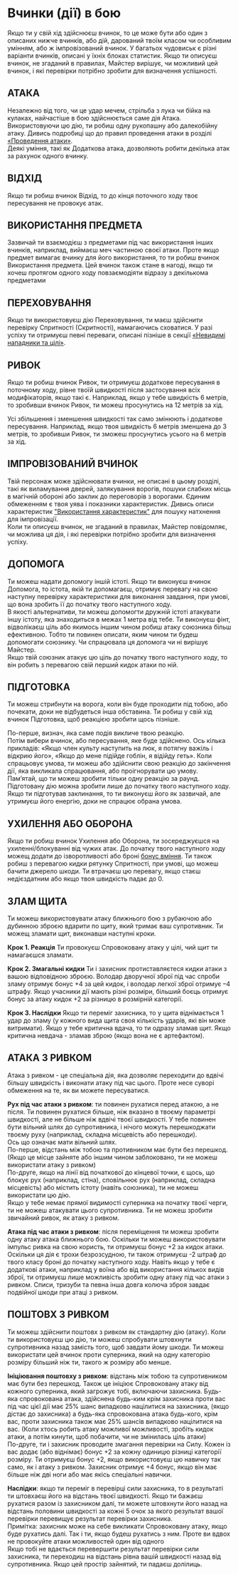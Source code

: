 # Вчинки (дії) в бою

Якщо ти у свій хід здійснюєш вчинок, то це може бути або один з описаних нижче вчинків, або дій, дарований твоїм класом чи особливим умінням, або ж імпровізований вчинок. У багатьох чудовиськ є різні варіанти вчинків, описані у їхніх блоках статистик. Якщо ти описуєш вчинок, не згаданий в правилах, Майстер вирішує, чи можливий цей вчинок, і які перевірки потрібно зробити для визначення успішності.

## АТАКА

Незалежно від того, чи це удар мечем, стрільба з лука чи бійка на кулаках, найчастіше в бою здійснюється саме дія Атака. Використовуючи цю дію, ти робиш одну рукопашну або далекобійну атаку. Дивись подробиці що до правил проведення атаки в розділі [«Проведення атаки»](/docs/fight/attack.md).<br/>
Деякі уміння, такі як Додаткова атака, дозволяють робити декілька атак за рахунок одного вчинку.

## ВІДХІД

Якщо ти робиш вчинок Відхід, то до кінця поточного ходу твоє пересування не провокує атак.

## ВИКОРИСТАННЯ ПРЕДМЕТА

Зазвичай ти взаємодієш з предметами під час використання інших вчинків, наприклад, виймаєш меч частиною своєї атаки. Проте якщо предмет вимагає вчинку для його використання, то ти робиш вчинок Використання предмета. Цей вчинок також стане в нагоді, якщо ти хочеш протягом одного ходу повзаємодіяти відразу з декількома предметами

## ПЕРЕХОВУВАННЯ

Якщо ти використовуєш дію Переховування, ти маєш здійснити перевірку Спритності (Скритності), намагаючись сховатися. У разі успіху ти отримуєш певні переваги, описані пізніше в секції [«Невидимі нападники та цілі»](/docs/fight/attack.md).

## РИВОК

Якщо ти робиш вчинок Ривок, ти отримуєш додаткове пересування в поточному ходу, рівне твоїй швидкості після застосування всіх модифікаторів, якщо такі є. Наприклад, якщо у тебе швидкість 6 метрів, то зробивши вчинок Ривок, ти можеш просунутись на 12 метрів за хід.

Усі збільшення і зменшення швидкості так само змінюють і додаткове пересування. Наприклад, якщо твоя швидкість 6 метрів зменшена до 3 метрів, то зробивши Ривок, ти зможеш просунутись усього на 6 метрів за хід.

## ІМПРОВІЗОВАНИЙ ВЧИНОК

Твій персонаж може здійснювати вчинки, не описані в цьому розділі, такі як виламування дверей, залякування ворогів, пошуки слабких місць в магічній обороні або заклик до переговорів з ворогами. Єдиним обмеженням є твоя уява і показники характеристик. Дивись описи характеристик ["Використання характеристик"](/docs/characters/index.md) для пошуку натхнення для імпровізації.<br/>
Коли ти описуєш вчинок, не згаданий в правилах, Майстер повідомляє, чи можлива ця дія, і які перевірки потрібно зробити для визначення успіху.

## ДОПОМОГА

Ти можеш надати допомогу іншій істоті. Якщо ти виконуєш вчинок Допомога, то істота, якій ти допомагаєш, отримує перевагу на свою наступну перевірку характеристики для виконання завдання, при умові, що вона зробить її до початку твого наступного ходу.<br/>
В якості альтернативи, ти можеш допомогти дружній істоті атакувати іншу істоту, яка знаходиться в межах 1 метра від тебе. Ти виконуєш фінт, відволікаєш ціль або якимось іншим чином робиш атаку союзника більш ефективною. Тобто ти повинен описати, яким чином ти будеш допомогати союзнику. Чи спрацювала ця допомога чи ні вирішує Майстер.<br/>
Якщо твій союзник атакує цю ціль до початку твого наступного ходу, то він робить з перевагою свій перший кидок атаки по ній.

## ПІДГОТОВКА

Ти можеш стрибнути на ворога, коли він буде проходити під тобою, або почекати, доки не відбудеться інша обставина. Ти робиш у свій хід вчинок Підготовка, щоб реакцією
зробити щось пізніше.

По-перше, визнач, яка саме подія викличе твою реакцію.<br/>
Потім вибери вчинок, або пересування, яке буде здійснено. Ось кілька прикладів: «Якщо член культу наступить на люк, я потягну важіль і відкрию його», «Якщо до мене підійде гоблін, я відійду геть». Коли спрацьовує умова, ти можеш або здійснити свою реакцію до закінчення дії, яка викликала спрацювання, або проігнорувати цю умову.<br/>
Пам’ятай, що ти можеш зробити тільки одну реакцію за раунд. Підготовану дію можна зробити лише до початку твого наступного ходу. Якщо ти підготував заклинання, то ти виконуєш його як зазвичай, але утримуєш його енергію, доки не спрацює обрана умова.

## УХИЛЕННЯ АБО ОБОРОНА

Якщо ти робиш вчинок Ухилення або Оборона, ти зосереджуєшся на ухиленні/блокуванні від чужих атак. До початку твого наступного ходу можещ додати до ізворотливості або броні [бонус вміння](/docs/characters/bonus.md). Ти також робиш з перевагою кидки рятунку Спритності, при умові, що можеш бачити джерело шкоди. Ти втрачаєш цю перевагу, якщо стаєш недієздатним або якщо твоя швидкість падає до 0.

## ЗЛАМ ЩИТА

Ти можеш використовувати атаку ближнього бою з рубаючою або дубинною зброєю вдарити по щиту, який тримає ваш супротивник. Ти можещ зламати щит, виконавши наступні кроки.

**Крок 1. Реакція** Ти провокуєш Спровоковану атаку у цілі, чий щит ти намагаєшся зламати.

**Крок 2. Змагальні кидки** Ти і захисник протиставляєтеся кидки атаки з вашою відповідною зброєю. Володар дворучної зброї під час спроби зламу отримує бонус +4 за цей кидок, і володар легкої зброї отримує –4 штрафу. Якщо учасники дії мають різні розміри, більший боєць отримує бонус за атаку кидок +2 за різницю в розмірній категорії.

**Крок 3. Наслідки** Якщо ти переміг захисника, то у щита віднімається 1 удар до зламу (у кожного вида щита своя кількість ударів, які він може витримати). Якщо у тебе критична вдача, то ти одразу зламав щит. Якщо критична невдача - зламав зброю (якщо вона не є артефактом).

## АТАКА З РИВКОМ

Атака з ривком - це спеціальна дія, яка дозволяє переходити до вдвічі більшу швидкість і виконати атаку під час цього. Проте несе суворі обмеження на те, як ви можете пересуватися.

**Рух під час атаки з ривком**: ти повинен рухатися перед атакою, а не після. Ти повинен рухатися більше, ніж вказано в твоєму параметрі швидкості, але не більше ніж вдвічі твоєї швидкості. У тебе повинен бути вільний шлях до супротивника, і нічого можуть перешкоджати твоєму руху (наприклад, складна місцевість або перешкоди).<br/>
Ось що означає мати вільний шлях.<br/>
По-перше, відстань між тобою та противником має бути без перешкод. (Якщо це місце зайняте або іншим чином заблоковано, ти не можеш використати атаку з ривком)<br/>
По-друге, якщо на лінії від початкової до кінцевої точки, є щось, що блокує рух (наприклад, стіна), сповільнює рух (наприклад, складна місцевість) або містить істоту (навіть союзника), ти не можеш використати цю дію.<br/>
Якщо у тебе немає прямої видимості суперника на початку твоєї черги, ти не можеш атакувати цього супротивника. Ти не можеш зробити звичайний ривок, як атаку з ривком.

**Атака під час атаки з ривком**: після переміщення ти можеш зробити одну атаку атака ближнього бою. Оскільки ти можеш використовувати імпульс ривка на свою користь, ти отримуєш бонус +2 за кидок атаки. Оскільки ця дія є трохи безрозсудною, ти також отримуєш -2 штраф до твого класу броні до початку наступного ходу.
Навіть якщо у тебе є додаткові атаки, наприклад у воїна або від використання кількох видів зброї, ти отримуєш лише можливість зробити одну атаку під час атаки з ривком.
Списи, тризуби та певна інша довга колюча зброя завдає подвійної шкоди при атаці з ривком.

## ПОШТОВХ З РИВКОМ

Ти можеш здійснити поштовх з ривком як стандартну дію (атаку). Коли ти використовуєш цю дію, ти можеш спробувати штовхнути супротивника назад замість того, щоб завдати йому шкоди. Ти можеш використати цей вчинок проти суперника, який на одну категорію розміру більший ніж ти, такого ж розміру або менше.

**Ініціювання поштовху з ривком**: відстань між тобою та супротивником має бути без перешкод. Також це ініціює Спровоковану атаку від кожного суперника, який загрожує тобі, включаючи захисника.
Будь-яка спровокована атака, здійснена будь-ким крім захисника проти вас під час цієї дії має 25% шанс випадково націлитися на захисника, (якщо дістає до захисника) а будь-яка спровокована атака будь-кого, крім вас, проти захисника також має 25% шансів випадково націлитися на вас. (Коли хтось робить атаку можливої ​​можливості, зробіть кидок атаки, а потім кинути, щоб побачити, чи не змінилась ціль атаки)<br/>
По-друге, ти і захисник проводите змагання перевірки на Cилу. Кожен із вас додає (або віднімає) бонус +2 за кожну одиницю різниці категорії розміру. Ти отримуєш бонус +2, якщо використовуєш цю навичку так само, як і атаку з ривком. Захисник отримує +4 бонус, якщо він має більше ніж дві ноги або має якісь спеціальні навички.

**Наслідки**: якщо ти переміг в перевірці сили захисника, то в результаті ти штовхаєш його на відстань твоєї швидкості. Якщо ти бажаєш рухатися разом із захисником далі, ти можете штовхнути його назад на відстань половини швидкості за кожні 5 очок за якого результат вашої перевірки перевищує результат перевірки захисника.<br/>
Примітка: захисник може на себе викликати Спровоковану атаку, якщо буде рухатись далі. Так і ти, якщо будеш рухатись з ним. Проте ви вдвох не провокуйте атаки можливостей один від одного<br/>
Якщо тобі не вдається перевершити результат перевірки сили захисника, ти переходиш на відстань рівна вашій швидкості назад від супротивника. Якщо цей простір зайнятий, ти падаєш долілиць.

